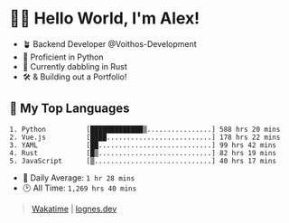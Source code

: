 # 🎷🐛 Hello World, I'm Alex!

- 🪴 Backend Developer @Voithos-Development
- 🐍 Proficient in Python
- 🦀 Currently dabbling in Rust
- 🛠️ & Building out a Portfolio!

## 💚 My Top Languages
```
1. Python          [█████████████▒................] 588 hrs 20 mins
2. Vue.js          [████..........................] 178 hrs 22 mins
3. YAML            [██............................] 99 hrs 42 mins
4. Rust            [█▒............................] 82 hrs 19 mins
5. JavaScript      [▒.............................] 40 hrs 17 mins
```
- 💪 Daily Average: `1 hr 28 mins`
- 🕑 All Time: `1,269 hrs 40 mins`

> [Wakatime](https://wakatime.com/@lognes) | [lognes.dev](https://lognes.dev)
